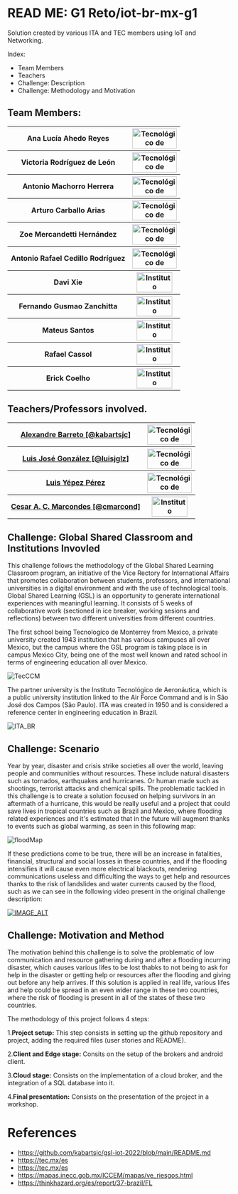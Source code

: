 # READ ME: G1 Reto/iot-br-mx-g1
Solution created by various ITA and TEC members using IoT and Networking.

Index:
- Team Members
- Teachers
- Challenge: Description 
- Challenge: Methodology and Motivation

## Team Members: 


<table>
  <tr>
    <th> Ana Lucía Ahedo Reyes </th>
  <th> <img src="https://www.enroll-u.com/_i/1/7/7/4ecd9be0-eec4-11e9-9992-0231b47980f0.jpeg" alt="Tecnológico de Monterrey" width="100px" height="45px"> </th>
  </tr>
  
  <tr>
    <th> Victoria Rodríguez de León </th>
  <th> <img src="https://www.enroll-u.com/_i/1/7/7/4ecd9be0-eec4-11e9-9992-0231b47980f0.jpeg" alt="Tecnológico de Monterrey" width="100px" height="45px"> </th>
  </tr>
  
  <tr>
    <th> Antonio Machorro Herrera </th>
  <th> <img src="https://www.enroll-u.com/_i/1/7/7/4ecd9be0-eec4-11e9-9992-0231b47980f0.jpeg" alt="Tecnológico de Monterrey" width="100px" height="45px"> </th>
  </tr>

   <tr>
    <th> Arturo Carballo Arias </th>
  <th> <img src="https://www.enroll-u.com/_i/1/7/7/4ecd9be0-eec4-11e9-9992-0231b47980f0.jpeg" alt="Tecnológico de Monterrey" width="100px" height="45px"> </th>
  </tr>
  
  <tr>
  <th> Zoe Mercandetti Hernández </th>
  <th> <img src="https://www.enroll-u.com/_i/1/7/7/4ecd9be0-eec4-11e9-9992-0231b47980f0.jpeg" alt="Tecnológico de Monterrey" width="100px" height="45px"> </th>
  </tr>
  
  
  <tr>
  <th> Antonio Rafael Cedillo Rodríguez </th>
  <th> <img src="https://www.enroll-u.com/_i/1/7/7/4ecd9be0-eec4-11e9-9992-0231b47980f0.jpeg" alt="Tecnológico de Monterrey" width="100px" height="45px"> </th>
  </tr>
  
  <tr>
  <th> Davi Xie </th>
  <th> <img src="https://upload.wikimedia.org/wikipedia/en/9/97/Instituto_Tecnol%C3%B3gico_de_Aeron%C3%A1utica_%28logo%29.png" alt="Instituto Tecnológico de Aeronáutica" width="80px" height="45px"> </th>
</tr>

<tr>
  <th> Fernando Gusmao Zanchitta </th>
  <th> <img src="https://upload.wikimedia.org/wikipedia/en/9/97/Instituto_Tecnol%C3%B3gico_de_Aeron%C3%A1utica_%28logo%29.png" alt="Instituto Tecnológico de Aeronáutica" width="80px" height="45px"> </th>
</tr>

  
 <tr>
  <th> Mateus Santos  </th>
  <th> <img src="https://upload.wikimedia.org/wikipedia/en/9/97/Instituto_Tecnol%C3%B3gico_de_Aeron%C3%A1utica_%28logo%29.png" alt="Instituto Tecnológico de Aeronáutica" width="80px" height="45px"> </th>
</tr>
<tr>
  <th> Rafael Cassol  </th>
  <th> <img src="https://upload.wikimedia.org/wikipedia/en/9/97/Instituto_Tecnol%C3%B3gico_de_Aeron%C3%A1utica_%28logo%29.png" alt="Instituto Tecnológico de Aeronáutica" width="80px" height="45px"> </th>
</tr>
 <tr>
  <th> Erick Coelho  </th>
  <th> <img src="https://upload.wikimedia.org/wikipedia/en/9/97/Instituto_Tecnol%C3%B3gico_de_Aeron%C3%A1utica_%28logo%29.png" alt="Instituto Tecnológico de Aeronáutica" width="80px" height="45px"> </th>
</tr>

  </table>



## Teachers/Professors involved.

<table>
<tr>
  <th> <a href="https://github.com/kabartsjc" rel="noopener">Alexandre Barreto [@kabartsjc]</a> </th>
  <th> <img src="https://www.enroll-u.com/_i/1/7/7/4ecd9be0-eec4-11e9-9992-0231b47980f0.jpeg" alt="Tecnológico de Monterrey" width="100px" height="45px"> </th>
</tr>

<tr>
  <th> <a href="https://github.com/luisjglz" rel="noopener">Luis José González [@luisjglz]</a> </th>
  <th> <img src="https://www.enroll-u.com/_i/1/7/7/4ecd9be0-eec4-11e9-9992-0231b47980f0.jpeg" alt="Tecnológico de Monterrey" width="100px" height="45px"> </th>
</tr>

<tr>
  <th> <a href="https://www.researchgate.net/profile/Luis-Yepez-Perez" rel="noopener">Luis Yépez Pérez</a> </th>
  <th> <img src="https://www.enroll-u.com/_i/1/7/7/4ecd9be0-eec4-11e9-9992-0231b47980f0.jpeg" alt="Tecnológico de Monterrey" width="100px" height="45px"> </th>
</tr>

<tr>
  <th> <a href="https://github.com/cmarcond" rel="noopener">Cesar A. C. Marcondes [@cmarcond]</a> </th>
  <th> <img src="https://upload.wikimedia.org/wikipedia/en/9/97/Instituto_Tecnol%C3%B3gico_de_Aeron%C3%A1utica_%28logo%29.png" alt="Instituto Tecnológico de Aeronáutica" width="80px" height="45px"> </th>
</tr>
</table>



## Challenge: Global Shared Classroom and Institutions Invovled

This challenge follows the methodology of the Global Shared Learning Classroom program, an initiative of the Vice Rectory for International Affairs that promotes collaboration between students, professors, and international universities in a digital environment and with the use of technological tools. Global Shared Learning (GSL) is an opportunity to generate international experiences with meaningful learning. It consists of 5 weeks of collaborative work (sectioned in ice breaker, working sesions and reflections) between two different universities from different countries.

The first school being Tecnologíco de Monterrey from Mexico, a private university created 1943 institution that has various campuses all over Mexico, but the campus where the GSL program is taking place is in campus Mexico City, being one of the most well known and rated school in terms of engineering education all over Mexico.


<a name = "#CampusCCM"><img src = "https://tec.mx/sites/default/files/styles/16_9_campus/public/repositorio/Campus/Ciudad%20de%20Mexico/profe-universidad-en-ciudad-de-mexico-1_0.jpg?itok=0xq0s4e4" alt = "TecCCM"></a>

The partner university is the Instituto Tecnológico de Aeronáutica, which is a public university institution linked to the Air Force Command and is in São José dos Campos (São Paulo). ITA was created in 1950 and is considered a reference center in engineering education in Brazil. 


<a name = "#ITA"><img src = "https://caubr.gov.br/expouia2021rio/wp-content/uploads/2021/07/04_10222HR170928-031D-scaled.jpg" alt = "ITA_BR"></a>



## Challenge: Scenario

Year by year, disaster and crisis strike societies all over the world, leaving people and communities without resources. These include natural disasters such as tornados, earthquakes and hurricanes. Or human made such as shootings, terrorist attacks and chemical spills. The problematic tackled in this challenge is to create a solution focused on helping survivors in an aftermath of a hurricane, this would be really useful and a project that could save lives in tropical countries such as Brazil and Mexico, where flooding related experiences and it's estimated that in the future will augment thanks to events such as global warming, as seen in this following map:

<a name="#floodPrediction"><img src ="https://www.the-digital-insurer.com/wp-content/uploads/2021/08/WTW-1.jpeg" alt = "floodMap"> </a>

If these predictions come to be true, there will be an increase in fatalities, financial, structural and social losses in these countries, and if the flooding intensifies it will cause even more electrical blackouts, rendering communications useless and difficulting the ways to get help and resources thanks to the risk of landslides and water currents caused by the flood, such as we can see in the following video present in the original challenge description: 

[![IMAGE_ALT](https://img.youtube.com/vi/2RKeZk8qudA/0.jpg)](https://www.youtube.com/embed/2RKeZk8qudA)




## Challenge: Motivation and Method

The motivation behind this challenge is to solve the problematic of low communication and resource gathering during and after a flooding incurring disaster, which causes various lifes to be lost thabks to not being to ask for help in the disaster or getting help or resources after the flooding and giving out before any help arrives. If this solution is applied in real life, various lifes and help could be spread in an even wider range in these two countries, where the risk of flooding is present in all of the states of these two countries.


The methodology of this project follows 4 steps:
  
1.**Project setup:** This step consists in setting up the github repository and project, adding the required files (user stories and README).
  
2.**Client and Edge stage:** Consits on the setup of the brokers and android client. 
  
3.**Cloud stage:** Consists on the implementation of a cloud broker, and the integration of a SQL database into it.
  
4.**Final presentation:** Consists on the presentation of the project in a workshop.




# References 

- https://github.com/kabartsjc/gsl-iot-2022/blob/main/README.md
- https://tec.mx/es
- https://tec.mx/es
- https://mapas.inecc.gob.mx/ICCEM/mapas/ve_riesgos.html
- https://thinkhazard.org/es/report/37-brazil/FL
